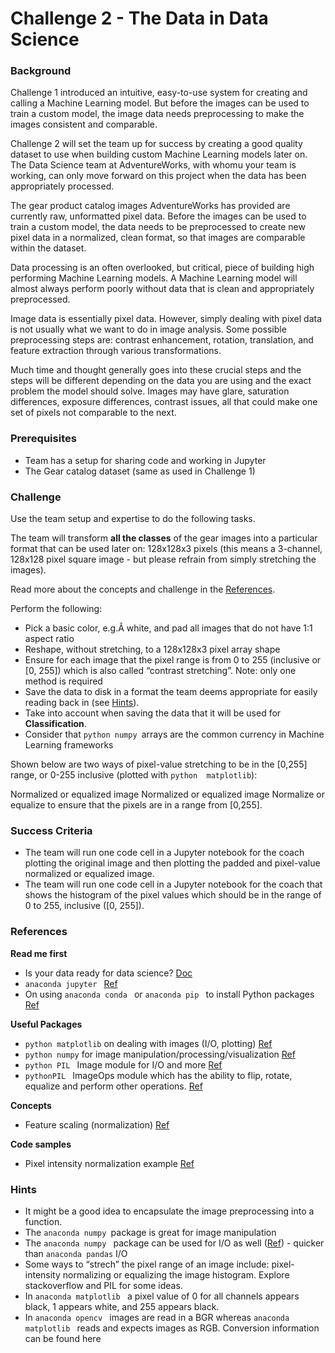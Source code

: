 # Challenge 2 - The Data in Data Science

### Background <br/>
Challenge 1 introduced an intuitive, easy-to-use system for creating and calling a Machine Learning model. But before the images can be used to train a custom model, the image data needs preprocessing to make the images consistent and comparable.

Challenge 2 will set the team up for success by creating a good quality dataset to use when building custom Machine Learning models later on. The Data Science team at AdventureWorks, with whomu your team is working, can only move forward on this project when the data has been appropriately processed.

The gear product catalog images AdventureWorks has provided are currently raw, unformatted pixel data. Before the images can be used to train a custom model, the data needs to be preprocessed to create new pixel data in a normalized, clean format, so that images are comparable within the dataset.

Data processing is an often overlooked, but critical, piece of building high performing Machine Learning models. A Machine Learning model will almost always perform poorly without data that is clean and appropriately preprocessed.

Image data is essentially pixel data. However, simply dealing with pixel data is not usually what we want to do in image analysis. Some possible preprocessing steps are: contrast enhancement, rotation, translation, and feature extraction through various transformations.

Much time and thought generally goes into these crucial steps and the steps will be different depending on the data you are using and the exact problem the model should solve. Images may have glare, saturation differences, exposure differences, contrast issues, all that could make one set of pixels not comparable to the next.

### Prerequisites <br/>
- Team has a setup for sharing code and working in Jupyter
- The Gear catalog dataset (same as used in Challenge 1)

### Challenge <br/>

Use the team setup and expertise to do the following tasks.

The team will transform __all the classes__ of the gear images into a particular format that can be used later on: 128x128x3 pixels (this means a 3-channel, 128x128 pixel square image - but please refrain from simply stretching the images).

Read more about the concepts and challenge in the [References](https://openhacks.azurewebsites.net/labs/player/microsoft-open-hack-ai#references).

Perform the following:

- Pick a basic color, e.g.Â white, and pad all images that do not have 1:1 aspect ratio
- Reshape, without stretching, to a 128x128x3 pixel array shape
- Ensure for each image that the pixel range is from 0 to 255 (inclusive or [0, 255]) which is also called “contrast stretching”.
Note: only one method is required
- Save the data to disk in a format the team deems appropriate for easily reading back in (see [Hints](https://openhacks.azurewebsites.net/labs/player/microsoft-open-hack-ai#hints)).
- Take into account when saving the data that it will be used for __Classification__.
- Consider that  ```python numpy ```arrays are the common currency in Machine Learning frameworks

Shown below are two ways of pixel-value stretching to be in the [0,255] range, or 0-255 inclusive (plotted with ```python  matplotlib```):

Normalized or equalized image
Normalized or equalized image
Normalize or equalize to ensure that the pixels are in a range from [0,255].

### Success Criteria
- The team will run one code cell in a Jupyter notebook for the coach plotting the original image and then plotting the padded and pixel-value normalized or equalized image.
- The team will run one code cell in a Jupyter notebook for the coach that shows the histogram of the pixel values which should be in the range of 0 to 255, inclusive ([0, 255]).

### References

__Read me first__

- Is your data ready for data science? [Doc](https://docs.microsoft.com/azure/machine-learning/studio/data-science-for-beginners-is-your-data-ready-for-data-science?wt.mc_id=OH-ML-ComputerVision)
- ```anaconda jupyter ``` [Ref](https://jupyter.readthedocs.io/en/latest/running.html)
- On using ```anaconda conda ``` or ```anaconda pip ``` to install Python packages [Ref](https://conda.io/docs/user-guide/tasks/manage-pkgs.html)

__Useful Packages__

- ``` python matplotlib ``` on dealing with images (I/O, plotting) [Ref](https://matplotlib.org/2.0.2/users/image_tutorial.html)
- ``` python numpy ``` for image manipulation/processing/visualization [Ref](http://www.scipy-lectures.org/advanced/image_processing/)
- ``` python PIL  ``` Image module for I/O and more [Ref](http://pillow.readthedocs.io/en/4.2.x/reference/Image.html)
- ``` pythonPIL  ``` ImageOps module which has the ability to flip, rotate, equalize and perform other operations. [Ref](http://pillow.readthedocs.io/en/4.2.x/reference/ImageOps.html)

__Concepts__

- Feature scaling (normalization) [Ref](https://en.wikipedia.org/wiki/Feature_scaling)

__Code samples__

- Pixel intensity normalization example [Ref](https://stackoverflow.com/questions/7422204/intensity-normalization-of-image-using-pythonpil-speed-issues)

### Hints
- It might be a good idea to encapsulate the image preprocessing into a function.
- The ```anaconda numpy ```package is great for image manipulation
- The ```anaconda numpy ``` package can be used for I/O as well ([Ref](https://docs.scipy.org/doc/numpy-1.13.0/reference/routines.io.html)) - quicker than ``` anaconda pandas ``` I/O
- Some ways to “strech” the pixel range of an image include: pixel-intensity normalizing or equalizing the image histogram. Explore stackoverflow and PIL for some ideas.
- In ```anaconda matplotlib ``` a pixel value of 0 for all channels appears black, 1 appears white, and 255 appears black.
- In ```anaconda opencv ``` images are read in a BGR whereas ```anaconda matplotlib ``` reads and expects images as RGB. Conversion information can be found here
